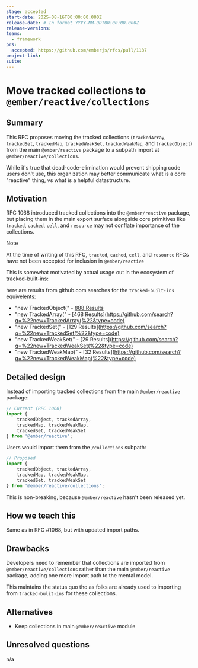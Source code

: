 ```yaml
---
stage: accepted
start-date: 2025-08-16T00:00:00.000Z
release-date: # In format YYYY-MM-DDT00:00:00.000Z
release-versions:
teams:
  - framework
prs:
  accepted: https://github.com/emberjs/rfcs/pull/1137
project-link:
suite: 
---
```


# Move tracked collections to `@ember/reactive/collections`

## Summary

This RFC proposes moving the tracked collections (`trackedArray`, `trackedSet`, `trackedMap`, `trackedWeakSet`, `trackedWeakMap`, and `trackedObject`) from the main `@ember/reactive` package to a subpath import at `@ember/reactive/collections`.

While it's true that dead-code-elimination would prevent shipping code users don't use, this organization may better communicate what is a core "reactive" thing, vs what is a helpful datastructure.

## Motivation

RFC 1068 introduced tracked collections into the `@ember/reactive` package, but placing them in the main export surface alongside core primitives like `tracked`, `cached`, `cell`, and `resource` may not conflate importance of the collections. 

> [!NOTE]
> At the time of writing of this RFC, `tracked`, `cached`, `cell`, and `resource` RFCs have not been accepted for inclusion in `@ember/reactive`

This is somewhat motivated by actual usage out in the ecosystem of tracked-built-ins:

here are results from github.com searches for the `tracked-built-ins` equivelents:
- "new TrackedObject(" - [888 Results](https://github.com/search?q=%22new+TrackedObject%28%22&type=code)
- "new TrackedArray(" - [468 Results](https://github.com/search?q=%22new+TrackedArray(%22&type=code)
- "new TrackedSet(" - [129 Results](https://github.com/search?q=%22new+TrackedSet(%22&type=code)
- "new TrackedWeakSet(" - [29 Results](https://github.com/search?q=%22new+TrackedWeakSet(%22&type=code)
- "new TrackedWeakMap(" - [32 Results](https://github.com/search?q=%22new+TrackedWeakMap(%22&type=code)

## Detailed design

Instead of importing tracked collections from the main `@ember/reactive` package:

```js
// Current (RFC 1068)
import { 
    trackedObject, trackedArray, 
    trackedMap, trackedWeakMap,
    trackedSet, trackedWeakSet
} from '@ember/reactive';
```

Users would import them from the `/collections` subpath:

```js
// Proposed
import { 
    trackedObject, trackedArray, 
    trackedMap, trackedWeakMap,
    trackedSet, trackedWeakSet
} from '@ember/reactive/collections';
```

This is non-breaking, because `@ember/reactive` hasn't been released yet.

## How we teach this

Same as in RFC #1068, but with updated import paths.

## Drawbacks

Developers need to remember that collections are imported from `@ember/reactive/collections` rather than the main `@ember/reactive` package, adding one more import path to the mental model.

This maintains the status quo tho as folks are already used to importing from `tracked-bulit-ins` for these collections.

## Alternatives

- Keep collections in main `@ember/reactive` module

## Unresolved questions
n/a
